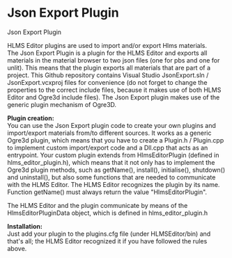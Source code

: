 # Json Export Plugin
Json Export Plugin

HLMS Editor plugins are used to import and/or export Hlms materials.  
The Json Export Plugin is a plugin for the HLMS Editor and exports all materials in the material browser to two json files (one for pbs and one for unlit).
This means that the plugin exports all materials that are part of a project.
This Github repository contains Visual Studio JsonExport.sln / JsonExport.vcxproj files for convenience (do not forget to change the properties to the correct include files, 
because it makes use of both HLMS Editor and Ogre3d include files).
The Json Export plugin makes use of the generic plugin mechanism of Ogre3D.

**Plugin creation:**  
You can use the Json Export plugin code to create your own plugins and import/export materials from/to different sources. It works as a generic Ogre3d plugin, which means that
you have to create a <yourname>Plugin.h / <yourname>Plugin.cpp to implement custom import/export code and a <yourname>Dll.cpp that acts as an entrypoint.
Your custom plugin extends from HlmsEditorPlugin (defined in hlms_editor_plugin.h), which means that it not only has to implement the Ogre3d plugin methods, 
such as getName(), install(), initialise(), shutdown() and uninstall(), but also some functions that are needed to communicate with the HLMS Editor.
The HLMS Editor recognizes the plugin by its name. Function getName() must always return the value "HlmsEditorPlugin".  
  
The HLMS Editor and the plugin communicate by means of the HlmsEditorPluginData object, which is defined in hlms_editor_plugin.h

**Installation:**  
Just add your plugin to the plugins.cfg file (under HLMSEditor/bin) and that's all; the HLMS Editor recognized it if you have followed the rules above.